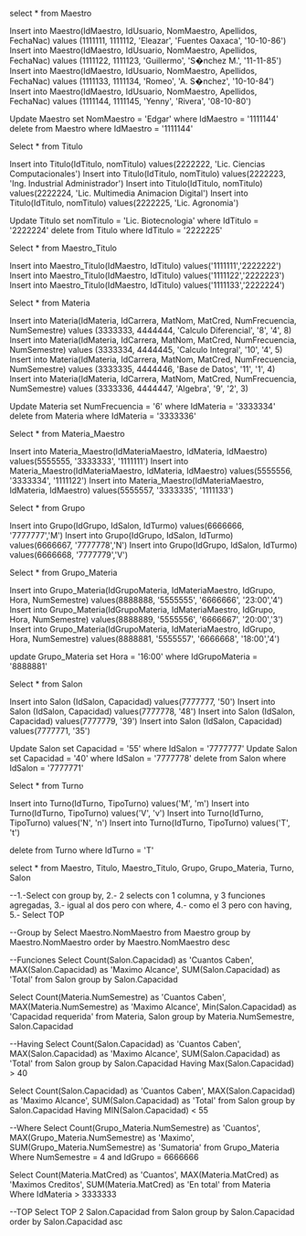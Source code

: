 select *
from Maestro

Insert into Maestro(IdMaestro, IdUsuario, NomMaestro, Apellidos, FechaNac)
values (1111111, 1111112, 'Eleazar', 'Fuentes Oaxaca', '10-10-86')
Insert into Maestro(IdMaestro, IdUsuario, NomMaestro, Apellidos, FechaNac)
values (1111122, 1111123, 'Guillermo', 'S�nchez M.', '11-11-85')
Insert into Maestro(IdMaestro, IdUsuario, NomMaestro, Apellidos, FechaNac)
values (1111133, 1111134, 'Romeo', 'A. S�nchez', '10-10-84')
Insert into Maestro(IdMaestro, IdUsuario, NomMaestro, Apellidos, FechaNac)
values (1111144, 1111145, 'Yenny', 'Rivera', '08-10-80')

Update Maestro set NomMaestro = 'Edgar' 
where IdMaestro = '1111144'
delete from Maestro
where IdMaestro = '1111144'

Select *
from Titulo

Insert into Titulo(IdTitulo, nomTitulo)
values(2222222, 'Lic. Ciencias Computacionales')
Insert into Titulo(IdTitulo, nomTitulo)
values(2222223, 'Ing. Industrial Administrador')
Insert into Titulo(IdTitulo, nomTitulo)
values(2222224, 'Lic. Multimedia Animacion Digital')
Insert into Titulo(IdTitulo, nomTitulo)
values(2222225, 'Lic. Agronomia')

Update Titulo set nomTitulo = 'Lic. Biotecnologia'
where IdTitulo = '2222224'
delete from Titulo
where IdTitulo = '2222225'

Select *
from Maestro_Titulo

Insert into Maestro_Titulo(IdMaestro, IdTitulo)
values('1111111','2222222')
Insert into Maestro_Titulo(IdMaestro, IdTitulo)
values('1111122','2222223')
Insert into Maestro_Titulo(IdMaestro, IdTitulo)
values('1111133','2222224')

Select *
from Materia

Insert into Materia(IdMateria, IdCarrera, MatNom, MatCred, NumFrecuencia, NumSemestre)
values (3333333, 4444444, 'Calculo Diferencial', '8', '4', 8)
Insert into Materia(IdMateria, IdCarrera, MatNom, MatCred, NumFrecuencia, NumSemestre)
values (3333334, 4444445, 'Calculo Integral', '10', '4', 5)
Insert into Materia(IdMateria, IdCarrera, MatNom, MatCred, NumFrecuencia, NumSemestre)
values (3333335, 4444446, 'Base de Datos', '11', '1', 4)
Insert into Materia(IdMateria, IdCarrera, MatNom, MatCred, NumFrecuencia, NumSemestre)
values (3333336, 4444447, 'Algebra', '9', '2', 3)

Update Materia set NumFrecuencia = '6'
where IdMateria = '3333334'
delete from Materia
where IdMateria = '3333336'

Select *
from Materia_Maestro

Insert into Materia_Maestro(IdMateriaMaestro, IdMateria, IdMaestro)
values(5555555, '3333333', '1111111')
Insert into Materia_Maestro(IdMateriaMaestro, IdMateria, IdMaestro)
values(5555556, '3333334', '1111122')
Insert into Materia_Maestro(IdMateriaMaestro, IdMateria, IdMaestro)
values(5555557, '3333335', '1111133')

Select *
from Grupo

Insert into Grupo(IdGrupo, IdSalon, IdTurmo)
values(6666666, '7777777','M')
Insert into Grupo(IdGrupo, IdSalon, IdTurmo)
values(6666667, '7777778','N')
Insert into Grupo(IdGrupo, IdSalon, IdTurmo)
values(6666668, '7777779','V')

Select *
from Grupo_Materia

Insert into Grupo_Materia(IdGrupoMateria, IdMateriaMaestro, IdGrupo, Hora, NumSemestre)
values(8888888, '5555555', '6666666', '23:00','4')
Insert into Grupo_Materia(IdGrupoMateria, IdMateriaMaestro, IdGrupo, Hora, NumSemestre)
values(8888889, '5555556', '6666667', '20:00','3')
Insert into Grupo_Materia(IdGrupoMateria, IdMateriaMaestro, IdGrupo, Hora, NumSemestre)
values(8888881, '5555557', '6666668', '18:00','4')

update Grupo_Materia set Hora = '16:00'
where IdGrupoMateria = '8888881'

Select *
from Salon

Insert into Salon (IdSalon, Capacidad)
values(7777777, '50')
Insert into Salon (IdSalon, Capacidad)
values(7777778, '48')
Insert into Salon (IdSalon, Capacidad)
values(7777779, '39')
Insert into Salon (IdSalon, Capacidad)
values(7777771, '35')

Update Salon set Capacidad = '55' 
where IdSalon = '7777777'
Update Salon set Capacidad = '40' 
where IdSalon = '7777778'
delete from Salon
where IdSalon = '7777771'

Select *
from Turno

Insert into Turno(IdTurno, TipoTurno)
values('M', 'm')
Insert into Turno(IdTurno, TipoTurno)
values('V', 'v')
Insert into Turno(IdTurno, TipoTurno)
values('N', 'n')
Insert into Turno(IdTurno, TipoTurno)
values('T', 't')

delete from Turno
where IdTurno = 'T'


select *
from Maestro, Titulo, Maestro_Titulo, Grupo, Grupo_Materia, Turno, Salon


--1.-Select con group by, 2.- 2 selects con 1 columna, y 3 funciones agregadas, 3.- igual al dos pero con where, 4.- como el 3 pero con having, 5.- Select TOP 

--Group by
Select Maestro.NomMaestro
from Maestro
group by Maestro.NomMaestro 
order by Maestro.NomMaestro desc

--Funciones
Select Count(Salon.Capacidad) as 'Cuantos Caben', MAX(Salon.Capacidad) as 'Maximo Alcance', SUM(Salon.Capacidad) as 'Total'
from Salon
group by Salon.Capacidad

Select Count(Materia.NumSemestre) as 'Cuantos Caben', MAX(Materia.NumSemestre) as 'Maximo Alcance', Min(Salon.Capacidad) as 'Capacidad requerida'
from Materia, Salon
group by Materia.NumSemestre, Salon.Capacidad

--Having
Select Count(Salon.Capacidad) as 'Cuantos Caben', MAX(Salon.Capacidad) as 'Maximo Alcance', SUM(Salon.Capacidad) as 'Total'
from Salon
group by Salon.Capacidad
Having Max(Salon.Capacidad) > 40

Select Count(Salon.Capacidad) as 'Cuantos Caben', MAX(Salon.Capacidad) as 'Maximo Alcance', SUM(Salon.Capacidad) as 'Total'
from Salon
group by Salon.Capacidad
Having MIN(Salon.Capacidad) < 55

--Where
Select Count(Grupo_Materia.NumSemestre) as 'Cuantos', MAX(Grupo_Materia.NumSemestre) as 'Maximo', SUM(Grupo_Materia.NumSemestre) as 'Sumatoria'
from Grupo_Materia
Where NumSemestre = 4 and IdGrupo = 6666666 

Select Count(Materia.MatCred) as 'Cuantos', MAX(Materia.MatCred) as 'Maximos Creditos', SUM(Materia.MatCred) as 'En total'
from Materia
Where IdMateria > 3333333

--TOP
Select TOP 2 Salon.Capacidad
from Salon
group by Salon.Capacidad
order by Salon.Capacidad asc
